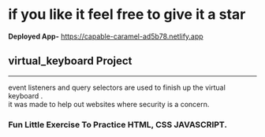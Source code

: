 # if you like it feel free to give it a star

**Deployed App-** https://capable-caramel-ad5b78.netlify.app
## virtual_keyboard Project 
---
<p>event listeners and query selectors are used to finish up the virtual keyboard .<br>
it was made to help out websites where security is a concern.</p>

### Fun Little Exercise To Practice HTML, CSS JAVASCRIPT.
